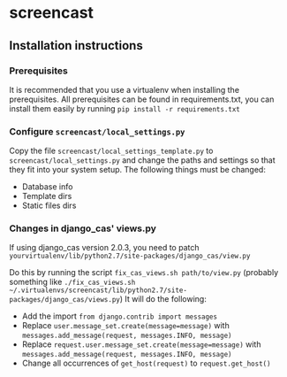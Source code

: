 screencast
==========

Installation instructions
-------------------------

### Prerequisites

It is recommended that you use a virtualenv when installing the prerequisites. All
prerequisites can be found in requirements.txt, you can install them easily by running
`pip install -r requirements.txt`

### Configure `screencast/local_settings.py`

Copy the file `screencast/local_settings_template.py` to `screencast/local_settings.py`
and change the paths and settings so that they fit into your system setup. The following
things must be changed:

 -  Database info
 -  Template dirs
 -  Static files dirs

### Changes in django_cas' views.py

If using django_cas version 2.0.3, you need to patch `yourvirtualenv/lib/python2.7/site-packages/django_cas/view.py`

Do this by running the script `fix_cas_views.sh path/to/view.py` (probably something like `./fix_cas_views.sh ~/.virtualenvs/screencast/lib/python2.7/site-packages/django_cas/views.py`) It will do the following:

 -  Add the import `from django.contrib import messages`
 -  Replace `user.message_set.create(message=message)` with `messages.add_message(request, messages.INFO, message)`
 -  Replace `request.user.message_set.create(message=message)` with `messages.add_message(request, messages.INFO, message)`
 -  Change all occurrences of `get_host(request)` to `request.get_host()`
